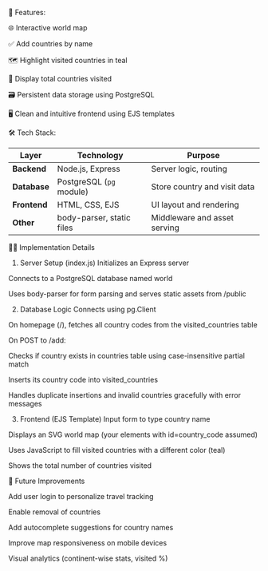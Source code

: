 🚀 Features:

🌐 Interactive world map

✅ Add countries by name

🗺️ Highlight visited countries in teal

🧮 Display total countries visited

🗃️ Persistent data storage using PostgreSQL

🖥️ Clean and intuitive frontend using EJS templates




🛠️ Tech Stack:


| Layer        | Technology                | Purpose                      |
| ------------ | ------------------------- | ---------------------------- |
| **Backend**  | Node.js, Express          | Server logic, routing        |
| **Database** | PostgreSQL (`pg` module)  | Store country and visit data |
| **Frontend** | HTML, CSS, EJS            | UI layout and rendering      |
| **Other**    | body-parser, static files | Middleware and asset serving |




🧑‍💻 Implementation Details
1. Server Setup (index.js)
Initializes an Express server

Connects to a PostgreSQL database named world

Uses body-parser for form parsing and serves static assets from /public

2. Database Logic
Connects using pg.Client

On homepage (/), fetches all country codes from the visited_countries table

On POST to /add:

Checks if country exists in countries table using case-insensitive partial match

Inserts its country code into visited_countries

Handles duplicate insertions and invalid countries gracefully with error messages

3. Frontend (EJS Template)
Input form to type country name

Displays an SVG world map (your <path> elements with id=country_code assumed)

Uses JavaScript to fill visited countries with a different color (teal)

Shows the total number of countries visited



📝 Future Improvements


Add user login to personalize travel tracking

Enable removal of countries

Add autocomplete suggestions for country names

Improve map responsiveness on mobile devices

Visual analytics (continent-wise stats, visited %)
